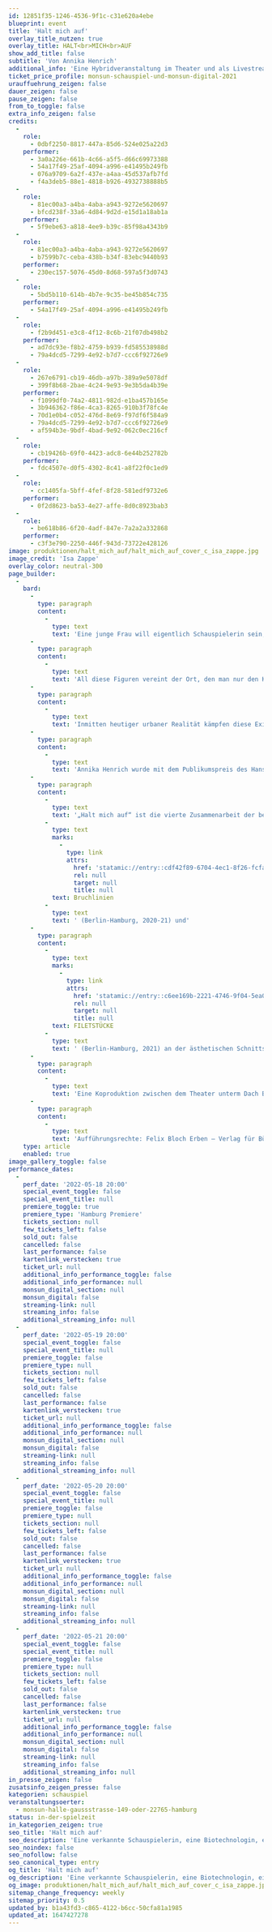 ```yaml
---
id: 12851f35-1246-4536-9f1c-c31e620a4ebe
blueprint: event
title: 'Halt mich auf'
overlay_title_nutzen: true
overlay_title: HALT<br>MICH<br>AUF
show_add_title: false
subtitle: 'Von Annika Henrich'
additional_info: 'Eine Hybridveranstaltung im Theater und als Livestream im Internet in Koproduktion zwischen dem Theater unterm Dach Berlin und dem monsun.theater Hamburg'
ticket_price_profile: monsun-schauspiel-und-monsun-digital-2021
urauffuehrung_zeigen: false
dauer_zeigen: false
pause_zeigen: false
from_to_toggle: false
extra_info_zeigen: false
credits:
  -
    role:
      - 0dbf2250-8817-447a-85d6-524e025a22d3
    performer:
      - 3a0a226e-661b-4c66-a5f5-d66c69973388
      - 54a17f49-25af-4094-a996-e41495b249fb
      - 076a9709-6a2f-437e-a4aa-45d537afb7fd
      - f4a3deb5-88e1-4818-b926-4932738888b5
  -
    role:
      - 81ec00a3-a4ba-4aba-a943-9272e5620697
      - bfcd238f-33a6-4d84-9d2d-e15d1a18ab1a
    performer:
      - 5f9ebe63-a818-4ee9-b39c-85f98a4343b9
  -
    role:
      - 81ec00a3-a4ba-4aba-a943-9272e5620697
      - b7599b7c-ceba-438b-b34f-83ebc9440b93
    performer:
      - 230ec157-5076-45d0-8d68-597a5f3d0743
  -
    role:
      - 5bd5b110-614b-4b7e-9c35-be45b854c735
    performer:
      - 54a17f49-25af-4094-a996-e41495b249fb
  -
    role:
      - f2b9d451-e3c8-4f12-8c6b-21f07db498b2
    performer:
      - ad7dc93e-f8b2-4759-b939-fd585538988d
      - 79a4dcd5-7299-4e92-b7d7-ccc6f92726e9
  -
    role:
      - 267e6791-cb19-46db-a97b-389a9e5078df
      - 399f8b68-2bae-4c24-9e93-9e3b5da4b39e
    performer:
      - f1099df0-74a2-4811-982d-e1ba457b165e
      - 3b946362-f86e-4ca3-8265-910b3f78fc4e
      - 70d1e0b4-c052-476d-8e69-f97df6f584a9
      - 79a4dcd5-7299-4e92-b7d7-ccc6f92726e9
      - af594b3e-9bdf-4bad-9e92-062c0ec216cf
  -
    role:
      - cb19426b-69f0-4423-adc8-6e44b252782b
    performer:
      - fdc4507e-d0f5-4302-8c41-a8f22f0c1ed9
  -
    role:
      - cc1405fa-5bff-4fef-8f28-581edf9732e6
    performer:
      - 0f2d8623-ba53-4e27-affe-8d0c8923bab3
  -
    role:
      - be618b86-6f20-4adf-847e-7a2a2a332868
    performer:
      - c3f3e790-2250-446f-943d-73722e428126
image: produktionen/halt_mich_auf/halt_mich_auf_cover_c_isa_zappe.jpg
image_credit: 'Isa Zappe'
overlay_color: neutral-300
page_builder:
  -
    bard:
      -
        type: paragraph
        content:
          -
            type: text
            text: 'Eine junge Frau will eigentlich Schauspielerin sein, schleppt sich mit ihrem selbstgeschriebenen Monolog aber bloß von Job zu Job. Eine Biotechnologin verbringt die Zeit am Arbeitsplatz damit, möglichst beschäftigt auszusehen. Und ein Bauunternehmer versteht die Welt nicht mehr, als eine Menschenmenge gegen seine geplante Sanierung aufbegehrt. Sein verlorener Sohn ist unter den Demonstranten und das Ganze wird von den Stammgästen der Kneipe nebenan kommentiert, die sich bestens im Nichtstun auskennen.'
      -
        type: paragraph
        content:
          -
            type: text
            text: 'All diese Figuren vereint der Ort, den man nur den Kreisel nennt. Ein Gebäudekomplex, bestehend aus einem Büroturm, einem Sockel mit Mietwohnungen, Ladenzeilen, einem Parkhaus und einem U-Bahnhof, umgeben von Hauptstraßen.'
      -
        type: paragraph
        content:
          -
            type: text
            text: 'Inmitten heutiger urbaner Realität kämpfen diese Existenzen rund um einen multifunktionalen Gebäudekomplex um Selbstbehauptung. Und plötzlich wankt der asbestverseuchte Büroturm und damit auch ihr marodes Leben, gestrickt aus ständigen Kompromissen, zwingenden Notwendigkeiten, gesellschaftlichen Erwartungen, unerfüllten Wünschen und verpassten Gelegenheiten. Da hilft nur eins, an einen Ort zu flüchten, wo es so still ist, dass man einander wieder (zu)hören kann. Welcher Ort würde sich dafür besser eignen als eben ein stiller Ort oder ein … stilles Örtchen?'
      -
        type: paragraph
        content:
          -
            type: text
            text: 'Annika Henrich wurde mit dem Publikumspreis des Hans-Gratzer-Stipendiums für ihr Debütstück “Halt mich auf” ausgezeichnet. Darin verdichtet die junge Autorin und Dramaturgin melancholisch-humorvoll die brennenden Themen urbaner Existenzen und treibt ihre Ausweglosigkeit in herrlich absurden und entlarvenden Momenten auf die Spitze.'
      -
        type: paragraph
        content:
          -
            type: text
            text: '„Halt mich auf“ ist die vierte Zusammenarbeit der beiden Theaterfrauen Johanna Hasse und Francoise Hüsges und ihre dritte Koproduktion mit dem Theater unterm Dach Berlin und dem monsun.theater Hamburg. Das Team arbeitete bereits mit den Theaterproduktionen '
          -
            type: text
            marks:
              -
                type: link
                attrs:
                  href: 'statamic://entry::cdf42f89-6704-4ec1-8f26-fcfae3ded255'
                  rel: null
                  target: null
                  title: null
            text: Bruchlinien
          -
            type: text
            text: ' (Berlin-Hamburg, 2020-21) und'
      -
        type: paragraph
        content:
          -
            type: text
            marks:
              -
                type: link
                attrs:
                  href: 'statamic://entry::c6ee169b-2221-4746-9f04-5ea08d0bcbe9'
                  rel: null
                  target: null
                  title: null
            text: FILETSTÜCKE
          -
            type: text
            text: ' (Berlin-Hamburg, 2021) an der ästhetischen Schnittstelle von analog-digitalen Formaten. Mit „Halt mich auf“ setzen die beiden die Erforschung hybrider Theaterformen für die Bühne und den digitalen Raum fort.'
      -
        type: paragraph
        content:
          -
            type: text
            text: 'Eine Koproduktion zwischen dem Theater unterm Dach Berlin und dem monsun.theater Hamburg, gefördert durch den Fonds Darstellende Künste aus Mitteln der Beauftragten der Bundesregierung für Kultur und Medien im Rahmen von Neustart Kultur, das Bezirksamt Pankow von Berlin aus Mitteln des Bezirkskulturfonds und durch die Ilse und Dr. Horst Rusch Stiftung.'
      -
        type: paragraph
        content:
          -
            type: text
            text: 'Aufführungsrechte: Felix Bloch Erben – Verlag für Bühne Film und Funk, Berlin'
    type: article
    enabled: true
image_gallery_toggle: false
performance_dates:
  -
    perf_date: '2022-05-18 20:00'
    special_event_toggle: false
    special_event_title: null
    premiere_toggle: true
    premiere_type: 'Hamburg Premiere'
    tickets_section: null
    few_tickets_left: false
    sold_out: false
    cancelled: false
    last_performance: false
    kartenlink_verstecken: true
    ticket_url: null
    additional_info_performance_toggle: false
    additional_info_performance: null
    monsun_digital_section: null
    monsun_digital: false
    streaming-link: null
    streaming_info: false
    additional_streaming_info: null
  -
    perf_date: '2022-05-19 20:00'
    special_event_toggle: false
    special_event_title: null
    premiere_toggle: false
    premiere_type: null
    tickets_section: null
    few_tickets_left: false
    sold_out: false
    cancelled: false
    last_performance: false
    kartenlink_verstecken: true
    ticket_url: null
    additional_info_performance_toggle: false
    additional_info_performance: null
    monsun_digital_section: null
    monsun_digital: false
    streaming-link: null
    streaming_info: false
    additional_streaming_info: null
  -
    perf_date: '2022-05-20 20:00'
    special_event_toggle: false
    special_event_title: null
    premiere_toggle: false
    premiere_type: null
    tickets_section: null
    few_tickets_left: false
    sold_out: false
    cancelled: false
    last_performance: false
    kartenlink_verstecken: true
    ticket_url: null
    additional_info_performance_toggle: false
    additional_info_performance: null
    monsun_digital_section: null
    monsun_digital: false
    streaming-link: null
    streaming_info: false
    additional_streaming_info: null
  -
    perf_date: '2022-05-21 20:00'
    special_event_toggle: false
    special_event_title: null
    premiere_toggle: false
    premiere_type: null
    tickets_section: null
    few_tickets_left: false
    sold_out: false
    cancelled: false
    last_performance: false
    kartenlink_verstecken: true
    ticket_url: null
    additional_info_performance_toggle: false
    additional_info_performance: null
    monsun_digital_section: null
    monsun_digital: false
    streaming-link: null
    streaming_info: false
    additional_streaming_info: null
in_presse_zeigen: false
zusatsinfo_zeigen_presse: false
kategorien: schauspiel
veranstaltungsoerter:
  - monsun-halle-gaussstrasse-149-oder-22765-hamburg
status: in-der-spielzeit
in_kategorien_zeigen: true
seo_title: 'Halt mich auf'
seo_description: 'Eine verkannte Schauspielerin, eine Biotechnologin, ein Bauleiter nebst rebellierendem Sohn, kommentiert von Stammgästen, kämpfen um Selbstbehauptung.'
seo_noindex: false
seo_nofollow: false
seo_canonical_type: entry
og_title: 'Halt mich auf'
og_description: 'Eine verkannte Schauspielerin, eine Biotechnologin, ein Bauleiter nebst rebellierendem Sohn, kommentiert von Stammgästen, kämpfen um Selbstbehauptung.'
og_image: produktionen/halt_mich_auf/halt_mich_auf_cover_c_isa_zappe.jpg
sitemap_change_frequency: weekly
sitemap_priority: 0.5
updated_by: b1a43fd3-c865-4122-b6cc-50cfa81a1985
updated_at: 1647427278
---
```

